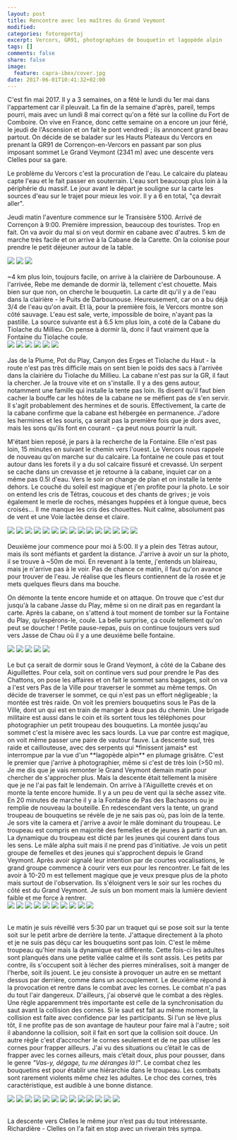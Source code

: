 ```yaml
---
layout: post
title: Rencontre avec les maîtres du Grand Veymont
modified:
categories: fotoreportaj
excerpt: Vercors, GR91, photographies de bouquetin et lagopède alpin
tags: []
comments: false 
share: false
image:
  feature: capra-ibex/cover.jpg
date: 2017-06-01T10:41:32+02:00
---
```


C'est fin mai 2017. Il y a 3 semaines, on a fêté le lundi du 1er mai dans l'appartement car il pleuvait. La fin de la semaine d'après, pareil, temps pourri, mais avec un lundi 8 mai correct qu'on a fêté sur la colline du Fort de Comboire. On vive en France, donc cette semaine on a encore un jour férié, le jeudi de l'Ascension et on fait le pont vendredi ; ils annoncent grand beau partout. On décide de se balader sur les Hauts Plateaux du Vercors en prenant la GR91 de Corrençon-en-Vercors en passant par son plus imposant sommet Le Grand Veymont (2341 m) avec une descente vers Clelles pour sa gare.

Le problème du Vercors c'est la procuration de l'eau. Le calcaire du plateau capte l'eau et le fait passer en souterrain. L'eau sort beaucoup plus loin à la périphérie du massif. Le jour avant le départ je souligne sur la carte les sources d'eau sur le trajet pour mieux les voir. Il y a 6 en total, "ça devrait aller".

Jeudi matin l'aventure commence sur le Transisère 5100. Arrivé de Corrençon à 9:00. Première impression, beaucoup des touristes. Trop en fait. On va avoir du mal si on veut dormir en cabane avec d'autres. 5 km de marche très facile et on arrive à la Cabane de la Carette. On la colonise pour prendre le petit déjeuner autour de la table.

<div class="galleria">
    <img src="/images/capra-ibex/0001.jpg" data-title="Cabane de Carette"/>
    <img src="/images/capra-ibex/0002.jpg"/>
    <img src="/images/capra-ibex/0003.jpg"/>
</div>
<br/>
~4 km plus loin, toujours facile, on arrive à la clairière de Darbounouse. A l'arrivée, Rebe me demande de dormir là, tellement c'est chouette. Mais bien sur que non, on cherche le bouquetin. La carte dit qu'il y a de l'eau dans la clairière - le Puits de Darbounouse. Heureusement, car on a bu déjà 3/4 de l'eau qu'on avait. Et là, pour la première fois, le Vercors montre son côté sauvage. L'eau est sale, verte, impossible de boire, n'ayant pas la pastille. La source suivante est à 6.5 km plus loin, a coté de la Cabane du Tiolache du Millieu. On pense à dormir là, donc il faut vraiment que la Fontaine du Tiolache coule. 

<div class="galleria">
    <img src="/images/capra-ibex/0004.jpg" data-title="Clairière de Darbounouse"/>
    <img src="/images/capra-ibex/0005.jpg" data-title="Puits de Darbounouse"/>
    <img src="/images/capra-ibex/0006.jpg" data-title="Et voilà pourquoi on trouve pas de l'eau!"/>
    <img src="/images/capra-ibex/0007.jpg" data-title="Tout acte de chasse interdit!"/>
    <img src="/images/capra-ibex/0008.jpg"/>
    <img src="/images/capra-ibex/0009.jpg"/>
</div>
<br/>
Jas de la Plume, Pot du Play, Canyon des Erges et Tiolache du Haut - la route n'est pas très difficile mais on sent bien le poids des sacs à l'arrivée dans la clairière du Tiolache du Millieu. La cabane n'est pas sur la GR, il faut la chercher. Je la trouve vite et on s'installe. Il y a des gens autour, notamment une famille qui installe la tente pas loin. Ils disent qu'il faut bien cacher la bouffe car les hôtes de la cabane ne se méfient pas de s'en servir. Il s'agit probablement des hermines et de souris. Effectivement, la carte de la cabane confirme que la cabane est hébergée en permanence. J'adore les hermines et les souris, ça serait pas la première fois que je dors avec, mais les sons qu'ils font en courant - ça peut nous pourrir la nuit. 

M'étant bien reposé, je pars à la recherche de la Fontaine. Elle n'est pas loin, 15 minutes en suivant le chemin vers l'ouest. Le Vercors nous rappele de nouveau qu'on marche sur du calcaire. La fontaine ne coule pas et tout autour dans les forets il y a du sol calcaire fissuré et crevassé. Un serpent se cache dans un crevasse et je retourne à la cabane, inquiet car on a même pas 0.5l d'eau. Vers le soir on change de plan et on installe la tente dehors. Le couché du soleil est magique et j'en profite pour la photo. Le soir on entend les cris de Tétras, coucous et des chants de grives ; je vois également le merle de roches, mésanges huppées et à longue queue, becs croisés... Il me manque les cris des chouettes. Nuit calme, absolument pas de vent et une Voie lactée dense et claire.

<div class="galleria">
    <img src="/images/capra-ibex/0010.jpg" data-title="Étant les premiers dans la cabane, on marque le territoire avec des objets..."/>
    <img src="/images/capra-ibex/0012.jpg" data-title="... et avec de l'odeur :o)"/>
    <img src="/images/capra-ibex/0013.jpg" data-title=""/>
    <img src="/images/capra-ibex/0011a.jpg" data-title=""/>
    <img src="/images/capra-ibex/0011b.jpg" data-title="La carte de la cabane"/>
    <img src="/images/capra-ibex/0014.jpg" data-title="Fontaine du Tiolache - pas de l'eau"/>
    <img src="/images/capra-ibex/0015.jpg" data-title="Pas de l'eau, il faut bien planifier pour demain"/>
    <img src="/images/capra-ibex/0016.jpg"/>
    <img src="/images/capra-ibex/0017.jpg"/>
    <img src="/images/capra-ibex/0018a.jpg" data-title="Lopophanes cristatus"/>
    <img src="/images/capra-ibex/0018b.jpg" data-title="Monticola saxatilis"/>
    <img src="/images/capra-ibex/0018c.jpg" data-title="Turdus philomelos"/>
    <img src="/images/capra-ibex/0018d.jpg" data-title="Tetrao tetrix"/>
    <img src="/images/capra-ibex/0019a.jpg" data-title=""/>
    <img src="/images/capra-ibex/0019b.jpg" data-title=""/>
</div>
<br/>
Deuxième jour commence pour moi à 5:00. Il y a plein des Tétras autour, mais ils sont méfiants et gardent la distance. J'arrive à avoir un sur la photo, il se trouve à ~50m de moi. En revenant à la tente, j'entends un blaireau, mais je n'arrive pas à le voir. Pas de chance ce matin, il faut qu'on avance pour trouver de l'eau. Je réalise que les fleurs contiennent de la rosée et je mets quelques fleurs dans ma bouche.

On démonte la tente encore humide et on attaque. On trouve que c'est dur jusqu'à la cabane Jasse du Play, même si on ne dirait pas en regardant la carte. Après la cabane, on s'attend à tout moment de tomber sur la Fontaine du Play, qu’espérons-le, coule. La belle surprise, ça coule tellement qu'on peut se doucher ! Petite pause-repas, puis on continue toujours vers sud vers Jasse de Chau où il y a une deuxième belle fontaine.

<div class="galleria">
    <img src="/images/capra-ibex/0020.jpg" data-title=""/>
    <img src="/images/capra-ibex/0021.jpg" data-title=""/>
    <img src="/images/capra-ibex/0022.jpg" data-title=""/>
    <img src="/images/capra-ibex/0023.jpg" data-title="Fontaine du Play"/>
    <img src="/images/capra-ibex/0024.jpg" data-title="Fontaine de la Chau"/>
</div>
<br/>
Le but ça serait de dormir sous le Grand Veymont, à côté de la Cabane des Aiguillettes. Pour cela, soit on continue vers sud pour prendre le Pas des Chattons, on pose les affaires et on fait le sommet sans bagages, soit on va a l'est vers Pas de la Ville pour traverser le sommet au même temps. On décide de traverser le sommet, ce qui n'est pas un effort négligeable ; la montée est très raide. On voit les premiers bouquetins sous le Pas de la Ville, dont un qui est en train de manger à deux pas du chemin. Une brigade militaire est aussi dans le coin et ils sortent tous les téléphones pour photographier un petit troupeau des bouquetins. La montée jusqu'au sommet c'est la misère avec les sacs lourds. La vue par contre est magique, on voit même passer une paire de vautour fauve. La descente sud, très raide et caillouteuse, avec des serpents qui *finissent jamais* est interrompue par la vue d'un **lagopède alpin** en plumage grisâtre. C'est le premier que j'arrive à photographier, même si c'est de très loin (>50 m). Je me dis que je vais remonter le Grand Veymont demain matin pour chercher de s'approcher plus. Mais la descente était tellement la misère que je ne l'ai pas fait le lendemain. On arrive à l'Aiguillette crevés et on monte la tente encore humide. Il y a un peu de vent qui la sèche assez vite. En 20 minutes de marche il y a la Fontaine de Pas des Bachasons ou je remplie de nouveau la bouteille. En redescendant vers la tente, un grand troupeau de bouquetins se révèle de je ne sais pas où, pas loin de la tente. Je sors vite la camera et j'arrive a avoir le mâle dominant du troupeau. Le troupeau est compris en majorité des femelles et de jeunes à partir d'un an. La dynamique du troupeau est dicté par les jeunes qui courent dans tous les sens. Le mâle alpha suit mais il ne prend pas d'initiative. Je vois un petit groupe de femelles et des jeunes qui s'approchent depuis le Grand Veymont. Après avoir signalé leur intention par de courtes vocalisations, le grand groupe commence à courir vers eux pour les rencontrer. Le fait de les avoir à 10-20 m est tellement magique que je veux presque plus de la photo mais surtout de l'observation. Ils s'éloignent vers le soir sur les roches du côté est du Grand Veymont. Je suis un bon moment mais la lumière devient faible et me force à rentrer.
<div class="galleria">
    <img src="/images/capra-ibex/0032.jpg" data-title="Lagopedus muta"/>
    <img src="/images/capra-ibex/0031.jpg" data-title="Lagopedus muta"/>
    <img src="/images/capra-ibex/0030.jpg" data-title="Capra ibex"/>
    <img src="/images/capra-ibex/0033.jpg" data-title="Gyps fulvus"/>
    <img src="/images/capra-ibex/0034.jpg" data-title="Oenanthe oenanthe"/>
    <img src="/images/capra-ibex/0035.jpg" data-title=""/>
    <img src="/images/capra-ibex/0036.jpg" data-title=""/>
    <img src="/images/capra-ibex/0037.jpg" data-title=""/>
    <img src="/images/capra-ibex/0038.jpg" data-title=""/>
    <img src="/images/capra-ibex/0039.jpg" data-title=""/>
</div>
<br/>

Le matin je suis réveillé vers 5:30 par un traquet qui se pose soit sur la tente soit sur le petit arbre de derrière la tente. J'attaque directement à la photo et je ne suis pas déçu car les bouquetins sont pas loin. C'est le même troupeau qu'hier mais la dynamique est différente. Cette fois-ci les adultes sont planqués dans une petite vallée calme et ils sont assis. Les petits par contre, ils s'occupent soit à lécher des pierres minéralises, soit à manger de l'herbe, soit ils jouent. Le jeu consiste à provoquer un autre en se mettant dessus par derrière, comme dans un accouplement. Le deuxième répond à la provocation et rentre dans le combat avec les cornes. Le combat n'a pas du tout l'air dangereux. D'ailleurs, j'ai observé que le combat a des règles. Une règle apparemment très importante est celle de la synchronisation du saut avant la collision des cornes. Si le saut est fait au même moment, la collision est faite avec confidence par les participants. Si l'un se lève plus tôt, il ne profite pas de son avantage de hauteur pour faire mal à l'autre ; soit il abandonne la collision, soit il fait en sort que la collision soit douce. Un autre règle c'est d’accrocher le cornes seulement et de ne pas utiliser les cornes pour frapper ailleurs. J'ai vu des situations ou c’était le cas de frapper avec les cornes ailleurs, mais c’était doux, plus pour pousser, dans le genre *"Vas-y, dégage, tu me déranges là !"*. Le combat chez les bouquetins est pour établir une hiérarchie dans le troupeau. Les combats sont rarement violents même chez les adultes. Le choc des cornes, très caractéristique, est audible à une bonne distance.

<div class="galleria">
    <img src="/images/capra-ibex/0040.jpg" data-title="Le mâle dominant"/>
    <img src="/images/capra-ibex/0043.jpg" data-title="Portrait de jeune I"/>
    <img src="/images/capra-ibex/0042.jpg" data-title="Portrait de jeune II"/>
    <img src="/images/capra-ibex/0041.jpg" data-title="Jeune en train de gratter ses cornes"/>
    <img src="/images/capra-ibex/0044.jpg" data-title="Les adultes font la sieste"/>
    <img src="/images/capra-ibex/0045.jpg" data-title="Jeunes en train de s'amuser comme de vrai chèvres"/>
    <img src="/images/capra-ibex/0046.jpg" data-title="Jeunes en combat ludique"/>
    <img src="/images/capra-ibex/0047.jpg" data-title="Jeunes sub-adultes en combat plus sérieux mais toujours ludique"/>
    <img src="/images/capra-ibex/0048a.jpg" data-title="Invitation au combat chez les jeunes mâles"/>
    <img src="/images/capra-ibex/0048b.jpg" data-title="Je pense que la petite est un femelle parce-que elle n'a pas répondu a la provocation"/>
    <img src="/images/capra-ibex/0049.jpg" data-title="Bisous I"/>
    <img src="/images/capra-ibex/0050.jpg" data-title="Bisous II"/>
    <img src="/images/capra-ibex/0051.jpg" data-title="Portrait d'un mâle"/>
</div>
<br/>

La descente vers Clelles le même jour n’est pas du tout intéressante. Richardière - Clelles on l'a fait en stop avec un riverain très sympa.
